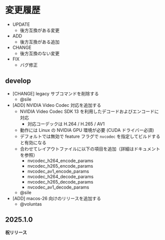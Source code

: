 # 変更履歴

- UPDATE
  - 後方互換がある変更
- ADD
  - 後方互換がある追加
- CHANGE
  - 後方互換のない変更
- FIX
  - バグ修正

## develop

- [CHANGE] legacy サブコマンドを削除する
  - @sile
- [ADD] NVIDIA Video Codec 対応を追加する
  - NVIDIA Video Codec SDK 13 を利用したデコードおよびエンコードに対応
    - 対応コーデックは H.264 / H.265 / AV1
  - 動作には Linux の NVIDIA GPU 環境が必要 (CUDA ドライバー必須)
  - デフォルトでは無効で feature フラグで `nvcodec` を指定してビルドすると有効になる
  - 合わせてレイアウトファイルに以下の項目を追加（詳細はドキュメントを参照）
    - nvcodec_h264_encode_params
    - nvcodec_h265_encode_params
    - nvcodec_av1_encode_params
    - nvcodec_h264_decode_params
    - nvcodec_h265_decode_params
    - nvcodec_av1_decode_params
  - @sile
- [ADD] macos-26 向けのリリースを追加する
  - @voluntas

## 2025.1.0

**祝リリース**
